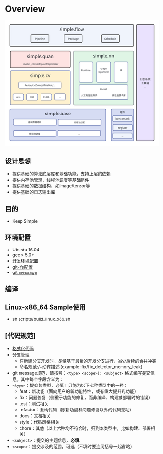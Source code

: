 # Overview

![avatar](docs/simple.png)

## 设计思想

* 提供基础的算法底层库和基础功能，支持上层的依赖
* 提供内存池管理，线程池调度等基础组件
* 提供基础的数据结构，如image/tensor等
* 提供基础的日志输出库

## 目的

* Keep Simple

## 环境配置

* Ubuntu 16.04
* gcc > 5.0+
* [开发环境配置]()
* [git-lfs配置]()
* [git message](https://github.com/streamich/git-cz)

## 编译


## Linux-x86_64 Sample使用

* sh scripts/build_linux_x86.sh


## [代码规范]
* [格式化代码](.clang-format)
* 分支管理
  * 在新建分支开发时，尽量基于最新的开发分支进行，减少后续的合并冲突
  * 命名规范:<type>/+动宾描述 (example: fix/fix_detector_memory_leak)
* git message规范，请按照：`<type>(<scope>): <subject>` 格式编写提交信息，其中每个字段含义为：
* `<type>`：提交的类型，必填！只能为以下七种类型中的一种：
  * feat：新功能（面向用户的新功能特性，或有重大提升的功能）
  * fix：问题修复（侧重于功能的修复，而非编译、构建或部署时的错误）
  * test：测试相关
  * refactor：重构代码（除新功能和问题修复以外的代码变动）
  * docs：文档相关
  * style：代码风格相关
  * chore：其他（以上六种均不符合时，归到本类型中，比如构建、部署相关）
* `<subject>`：提交的主题信息，**必填**.
* `<scope>`：提交涉及的范围，可选（不填时要连同括号一起省略）